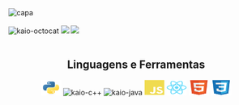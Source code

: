 <div> 
 <img alt="capa" src="https://user-images.githubusercontent.com/44037182/134763347-7beda399-0ad6-486d-bf53-a08a88b81619.png">

</div>
<br>
<div > 
 <img height = "150" width="150" alt="kaio-octocat" src="https://user-images.githubusercontent.com/44037182/134766601-2d2a5dea-0abb-4a5f-a6cd-3a099e2da079.png")
  <a href="https://github.com/kaiotakuma">
  <img  height="150"  src="https://github-readme-stats.vercel.app/api?username=kaiotakuma&show_icons=true&theme=highcontrast&include_all_commits=true&count_private=true"/>
  <img height="150" src="https://github-readme-stats.vercel.app/api/top-langs/?username=kaiotakuma&layout=compact&langs_count=7&theme=highcontrast"/>
</div>

 <div style="display: inline_block"><br>
   <h2  align="center" >Linguagens e Ferramentas  </h2>
  <div align="center" > 
  <img alt="kaio-Python" height="30" width="40" src="https://raw.githubusercontent.com/devicons/devicon/master/icons/python/python-original.svg">
  <img alt="kaio-c++" height="30" width="40" src="https://cdn.jsdelivr.net/gh/devicons/devicon/icons/cplusplus/cplusplus-line.svg" />
  <img alt="kaio-java" height="30" width="40" src="https://cdn.jsdelivr.net/gh/devicons/devicon/icons/java/java-plain-wordmark.svg" />
  <img alt="kaio-Js" height="30" width="40" src="https://raw.githubusercontent.com/devicons/devicon/master/icons/javascript/javascript-plain.svg">
  <img alt="kaio-React" height="30" width="40" src="https://raw.githubusercontent.com/devicons/devicon/master/icons/react/react-original.svg">
  <img alt="kaio-HTML" height="30" width="40" src="https://raw.githubusercontent.com/devicons/devicon/master/icons/html5/html5-original.svg">
  <img alt="kaio-CSS" height="30" width="40" src="https://raw.githubusercontent.com/devicons/devicon/master/icons/css3/css3-original.svg">
 </div>
  
  
  
</div>
 
